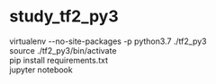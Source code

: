 # study_tf2_py3
virtualenv --no-site-packages -p python3.7 ./tf2_py3  
source ./tf2_py3/bin/activate  
pip install requirements.txt  
jupyter notebook  
